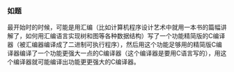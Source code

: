 ### 如题

最开始时的时候，可能是用汇编（比如计算机程序设计艺术中就用一本书的篇幅讲解了，如何用汇编语言实现树和图等各种数据结构）写了一个功能精简版的C编译器（被汇编器编译成了二进制可执行程序），然后用这个功能足够用的精简版C编译器编译了一个功能更强大一点的C编译器（这个编译器是要用C语言写的），用这个编译器就可能编译出功能更更强大的C编译器。